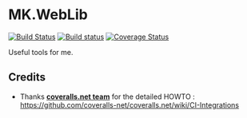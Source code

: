 # MK.WebLib

[![Build Status](https://travis-ci.org/maxkoryukov/MK.WebLib.svg?branch=master)](https://travis-ci.org/maxkoryukov/MK.WebLib)
[![Build status](https://ci.appveyor.com/api/projects/status/fyryakdbexnkgjwh?svg=true)](https://ci.appveyor.com/project/maxkoryukov/mk-weblib)
[![Coverage Status](https://coveralls.io/repos/maxkoryukov/MK.WebLib/badge.svg?branch=master&service=github)](https://coveralls.io/github/maxkoryukov/MK.WebLib?branch=master)

Useful tools for me.

## Credits

* Thanks [**coveralls.net team**](https://github.com/coveralls-net/coveralls.net/graphs/contributors) for the detailed HOWTO : https://github.com/coveralls-net/coveralls.net/wiki/CI-Integrations
